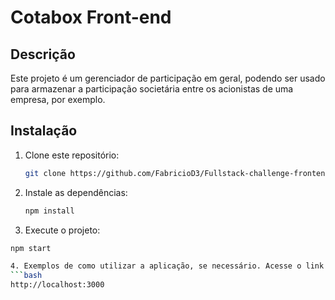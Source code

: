 # Cotabox Front-end

## Descrição
Este projeto é um gerenciador de participação em geral, podendo ser usado para armazenar a participação societária entre os acionistas de uma empresa, por exemplo.

## Instalação
1. Clone este repositório:
   ```bash
   git clone https://github.com/FabricioD3/Fullstack-challenge-frontend.git

2. Instale as dependências:
   ```bash
   npm install

3.  Execute o projeto:
   ```bash
   npm start

4. Exemplos de como utilizar a aplicação, se necessário. Acesse o link abaixo.
   ```bash
   http://localhost:3000